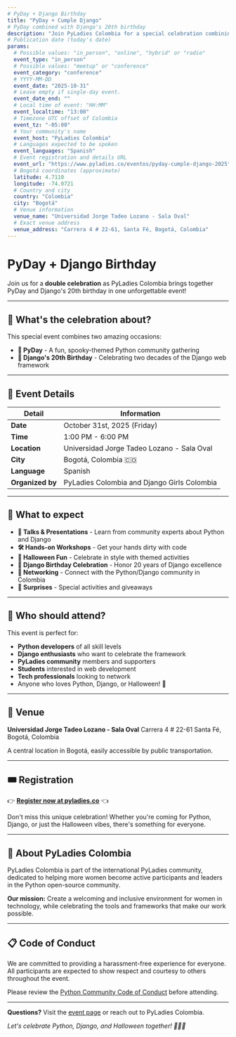 ```yaml
---
# PyDay + Django Birthday
title: "PyDay + Cumple Django"
# PyDay combined with Django's 20th birthday
description: "Join PyLadies Colombia for a special celebration combining PyDay with Django's 20th birthday!"
# Publication date (today's date) 
params:
  # Possible values: "in_person", "online", "hybrid" or "radio"
  event_type: "in_person"
  # Possible values: "meetup" or "conference"
  event_category: "conference"
  # YYYY-MM-DD
  event_date: "2025-10-31"
  # Leave empty if single-day event.
  event_date_end: ""
  # Local time of event: "HH:MM"
  event_localtime: "13:00"
  # Timezone UTC offset of Colombia
  event_tz: "-05:00"
  # Your community's name
  event_host: "PyLadies Colombia"
  # Languages expected to be spoken
  event_languages: "Spanish"
  # Event registration and details URL
  event_url: "https://www.pyladies.co/eventos/pyday-cumple-django-2025"
  # Bogotá coordinates (approximate)
  latitude: 4.7110
  longitude: -74.0721
  # Country and city
  country: "Colombia"
  city: "Bogotá"
  # Venue information
  venue_name: "Universidad Jorge Tadeo Lozano - Sala Oval"
  # Exact venue address
  venue_address: "Carrera 4 # 22-61, Santa Fé, Bogotá, Colombia"
---
```


# PyDay + Django Birthday

Join us for a **double celebration** as PyLadies Colombia brings together PyDay and Django's 20th birthday in one unforgettable event!

---

## 🎉 What's the celebration about?

This special event combines two amazing occasions:
- **🎃 PyDay** - A fun, spooky-themed Python community gathering
- **🦄 Django's 20th Birthday** - Celebrating two decades of the Django web framework

---

## 📅 Event Details

| Detail | Information |
|--------|-------------|
| **Date** | October 31st, 2025 (Friday) |
| **Time** | 1:00 PM - 6:00 PM |
| **Location** | Universidad Jorge Tadeo Lozano - Sala Oval |
| **City** | Bogotá, Colombia 🇨🇴 |
| **Language** | Spanish |
| **Organized by** | PyLadies Colombia and Django Girls Colombia|

---

## 🎯 What to expect

- **🎤 Talks & Presentations** - Learn from community experts about Python and Django
- **🛠️ Hands-on Workshops** - Get your hands dirty with code
- **🎃 Halloween Fun** - Celebrate in style with themed activities
- **🎂 Django Birthday Celebration** - Honor 20 years of Django excellence
- **🤝 Networking** - Connect with the Python/Django community in Colombia
- **🎁 Surprises** - Special activities and giveaways

---

## 👥 Who should attend?

This event is perfect for:
- **Python developers** of all skill levels
- **Django enthusiasts** who want to celebrate the framework
- **PyLadies community** members and supporters
- **Students** interested in web development
- **Tech professionals** looking to network
- Anyone who loves Python, Django, or Halloween! 🎃

---

## 📍 Venue

**Universidad Jorge Tadeo Lozano - Sala Oval**
Carrera 4 # 22-61
Santa Fé, Bogotá, Colombia

A central location in Bogotá, easily accessible by public transportation.

---

## 🎟️ Registration

👉 **[Register now at pyladies.co](https://www.pyladies.co/eventos/pyday-cumple-django-2025)** 👈

Don't miss this unique celebration! Whether you're coming for Python, Django, or just the Halloween vibes, there's something for everyone.

---

## 🌟 About PyLadies Colombia

PyLadies Colombia is part of the international PyLadies community, dedicated to helping more women become active participants and leaders in the Python open-source community.

**Our mission:** Create a welcoming and inclusive environment for women in technology, while celebrating the tools and frameworks that make our work possible.

---

## 📋 Code of Conduct

We are committed to providing a harassment-free experience for everyone. All participants are expected to show respect and courtesy to others throughout the event.

Please review the [Python Community Code of Conduct](https://www.python.org/psf/conduct/) before attending.

---

**Questions?** Visit the [event page](https://www.pyladies.co/eventos/pyday-cumple-django-2025) or reach out to PyLadies Colombia.

*Let's celebrate Python, Django, and Halloween together! 🎃🐍🦄*
